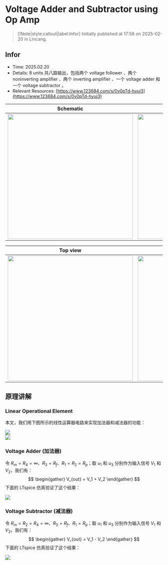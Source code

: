 # Voltage Adder and Subtractor using Op Amp

> [!Note|style:callout|label:Infor]
Initially published at 17:58 on 2025-02-20 in Lincang.

## Infor

- Time: 2025.02.20
- Details: 8 units 共八路输出，包括两个 voltage follower 、两个 noninverting amplifier 、两个 inverting amplifier 、一个 voltage adder 和一个 voltage subtractor 。
- Relevant Resources: [https://www.123684.com/s/0y0pTd-hyuj3](https://www.123684.com/s/0y0pTd-hyuj3)

<div class='center'>

| Schematic | 3D view | 
|:-:|:-:|
 |<div class="center"><img width = 400px src="https://imagebank-0.oss-cn-beijing.aliyuncs.com/VS-PicGo/2025-02-20-21-10-13_Voltage Linear Operation Board.png"/></div>|<div class="center"><img width = 400px src="https://imagebank-0.oss-cn-beijing.aliyuncs.com/VS-PicGo/2025-02-20-21-09-01_Voltage Linear Operation Board.png"/></div>|
</div>

<div class='center'>

| Top view | Bottom view | 
|:-:|:-:|
 | <div class="center"><img width = 400px src="https://imagebank-0.oss-cn-beijing.aliyuncs.com/VS-PicGo/2025-02-20-21-09-20_Voltage Linear Operation Board.png"/></div> | <div class="center"><img width = 400px src="https://imagebank-0.oss-cn-beijing.aliyuncs.com/VS-PicGo/2025-02-20-21-08-42_Voltage Linear Operation Board.png"/></div> |
</div>



## 原理讲解


### Linear Operational Element

本文，我们用下图所示的线性运算器电路来实现加法器和减法器的功能：

<div class="center"><img src="https://imagebank-0.oss-cn-beijing.aliyuncs.com/VS-PicGo/2025-02-20-18-00-12_Voltage Adder and Subtractor using Op Amp.png"/></div>
<div class="center"><img src="https://imagebank-0.oss-cn-beijing.aliyuncs.com/VS-PicGo/2025-02-20-18-00-26_Voltage Adder and Subtractor using Op Amp.png"/></div>

### Voltage Adder (加法器)

令 $R_m = R_4 = \infty$、$R_3 = R_f$、$R_1 = R_2 = R_p$；取 $u_1$ 和 $u_3$ 分别作为输入信号 $V_1$ 和 $V_2$，我们有：
$$
\begin{gather}
V_{out} = V_1 + V_2
\end{gather}
$$
下面的 LTspice 仿真验证了这个结果：
<div class="center"><img src="https://imagebank-0.oss-cn-beijing.aliyuncs.com/VS-PicGo/2025-02-20-18-01-00_Voltage Adder and Subtractor using Op Amp.png"/></div>

### Voltage Subtractor (减法器)

令 $R_m = R_2 = R_4 = \infty$、$R_3 = R_f$、$R_1 = R_p$；取 $u_1$ 和 $u_3$ 分别作为输入信号 $V_1$ 和 $V_2$，我们有：
$$
\begin{gather}
V_{out} = V_1 - V_2
\end{gather}
$$
下面的 LTspice 仿真验证了这个结果：
<div class="center"><img src="https://imagebank-0.oss-cn-beijing.aliyuncs.com/VS-PicGo/2025-02-20-18-04-05_Voltage Adder and Subtractor using Op Amp.png"/></div>